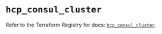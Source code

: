 # `hcp_consul_cluster`

Refer to the Terraform Registry for docs: [`hcp_consul_cluster`](https://registry.terraform.io/providers/hashicorp/hcp/0.107.0/docs/resources/consul_cluster).
